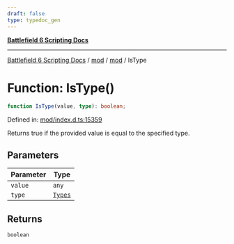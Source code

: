 ```yaml
---
draft: false
type: typedoc_gen
---
```


[**Battlefield 6 Scripting Docs**](../../../_index.md)

***

[Battlefield 6 Scripting Docs](../../../_index.md) / [mod](../../_index.md) / [mod](../_index.md) / IsType

# Function: IsType()

```ts
function IsType(value, type): boolean;
```

Defined in: [mod/index.d.ts:15359](https://github.com/battlefield-portal-community/portal-docs/blob/ff09b2690670f74de7e97198022e5a97ff1161ff/generators/santiago/mod/index.d.ts#L15359)

Returns true if the provided value is equal to the specified type.

## Parameters

| Parameter | Type |
| ------ | ------ |
| `value` | `any` |
| `type` | [`Types`](../Types/_index.md) |

## Returns

`boolean`
